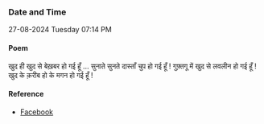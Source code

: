 ### Date and Time

27-08-2024 Tuesday 07:14 PM

#### Poem

खुद ही खुद से बेख़बर हो गई हूँ …
सुनाते सुनते दास्ताँ चुप हो गई हूँ ! 
गुफ़्तगू में खुद से लवलीन हो गई हूँ !
खुद के क़रीब हो के मगन हो गई हूँ !

#### Reference

* [Facebook](https://www.facebook.com/share/p/hkJJ8Q8TQsU9Qtwu/)
